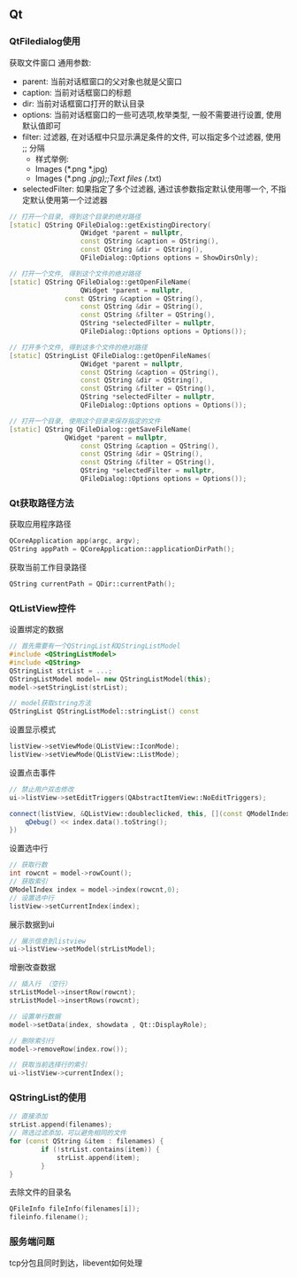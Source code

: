 ## Qt
### QtFiledialog使用
获取文件窗口
通用参数:
  - parent: 当前对话框窗口的父对象也就是父窗口
  - caption: 当前对话框窗口的标题
  - dir: 当前对话框窗口打开的默认目录
  - options: 当前对话框窗口的一些可选项,枚举类型, 一般不需要进行设置, 使用默认值即可
  - filter: 过滤器, 在对话框中只显示满足条件的文件, 可以指定多个过滤器, 使用 ;; 分隔
    - 样式举例: 
	- Images (*.png *.jpg)
	- Images (*.png *.jpg);;Text files (*.txt)
  - selectedFilter: 如果指定了多个过滤器, 通过该参数指定默认使用哪一个, 不指定默认使用第一个过滤器
```cpp
// 打开一个目录, 得到这个目录的绝对路径
[static] QString QFileDialog::getExistingDirectory(
                  QWidget *parent = nullptr, 
                  const QString &caption = QString(), 
                  const QString &dir = QString(), 
                  QFileDialog::Options options = ShowDirsOnly);

// 打开一个文件, 得到这个文件的绝对路径
[static] QString QFileDialog::getOpenFileName(
    	          QWidget *parent = nullptr, 
    		  const QString &caption = QString(), 
                  const QString &dir = QString(), 
                  const QString &filter = QString(), 
                  QString *selectedFilter = nullptr, 
                  QFileDialog::Options options = Options());

// 打开多个文件, 得到这多个文件的绝对路径
[static] QStringList QFileDialog::getOpenFileNames(
    	          QWidget *parent = nullptr, 
                  const QString &caption = QString(), 
                  const QString &dir = QString(), 
                  const QString &filter = QString(), 
                  QString *selectedFilter = nullptr, 
                  QFileDialog::Options options = Options());

// 打开一个目录, 使用这个目录来保存指定的文件
[static] QString QFileDialog::getSaveFileName(
    		  QWidget *parent = nullptr, 
                  const QString &caption = QString(), 
                  const QString &dir = QString(), 
                  const QString &filter = QString(), 
                  QString *selectedFilter = nullptr, 
                  QFileDialog::Options options = Options());

```

### Qt获取路径方法
获取应用程序路径
```cpp
QCoreApplication app(argc, argv);
QString appPath = QCoreApplication::applicationDirPath();
```
获取当前工作目录路径
```cpp
QString currentPath = QDir::currentPath();
```

### QtListView控件
设置绑定的数据
```cpp
// 首先需要有一个QStringList和QStringListModel
#include <QStringListModel>
#include <QString>
QStringList strList = ...;
QStringListModel model= new QStringListModel(this);
model->setStringList(strList);

// model获取string方法
QStringList QStringListModel::stringList() const
```

设置显示模式
```cpp
listView->setViewMode(QListView::IconMode);
listView->setViewMode(QListView::ListMode);
```

设置点击事件
```cpp
// 禁止用户双击修改
ui->listView->setEditTriggers(QAbstractItemView::NoEditTriggers);

connect(listView, &QListView::doubleclicked, this, [](const QModelIndex &index){
    qDebug() << index.data().toString();
})
```

设置选中行
```cpp
// 获取行数
int rowcnt = model->rowCount();
// 获取索引
QModelIndex index = model->index(rowcnt,0);
// 设置选中行
listView->setCurrentIndex(index);
```

展示数据到ui
```cpp
// 展示信息到listview
ui->listView->setModel(strListModel);
```

增删改查数据
```cpp
// 插入行 （空行）
strListModel->insertRow(rowcnt);
strListModel->insertRows(rowcnt);

// 设置单行数据
model->setData(index, showdata , Qt::DisplayRole);

// 删除索引行
model->removeRow(index.row());

// 获取当前选择行的索引
ui->listView->currentIndex();
```

### QStringList的使用
```cpp
// 直接添加
strList.append(filenames);
// 筛选过滤添加，可以避免相同的文件
for (const QString &item : filenames) {
        if (!strList.contains(item)) {
            strList.append(item);
        }
}
```

去除文件的目录名
```cpp
QFileInfo fileInfo(filenames[i]);
fileinfo.filename();
```

### 服务端问题
tcp分包且同时到达，libevent如何处理

